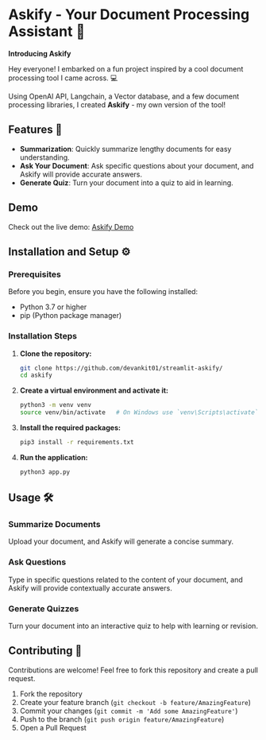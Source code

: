 

# Askify - Your Document Processing Assistant 🚀

**Introducing Askify**

Hey everyone! I embarked on a fun project inspired by a cool document processing tool I came across. 💻

Using OpenAI API, Langchain, a Vector database, and a few document processing libraries, I created **Askify** - my own version of the tool! 

## Features 🎉

- **Summarization**: Quickly summarize lengthy documents for easy understanding.
- **Ask Your Document**: Ask specific questions about your document, and Askify will provide accurate answers.
- **Generate Quiz**: Turn your document into a quiz to aid in learning.

## Demo

Check out the live demo: [Askify Demo](https://askify.streamlit.app/)

## Installation and Setup ⚙️

### Prerequisites

Before you begin, ensure you have the following installed:

- Python 3.7 or higher
- pip (Python package manager)

### Installation Steps

1. **Clone the repository:**

   ```bash
   git clone https://github.com/devankit01/streamlit-askify/
   cd askify
   ```

2. **Create a virtual environment and activate it:**

   ```bash
   python3 -m venv venv
   source venv/bin/activate   # On Windows use `venv\Scripts\activate`
   ```

3. **Install the required packages:**

   ```bash
   pip3 install -r requirements.txt
   ```

4. **Run the application:**

   ```bash
   python3 app.py
   ```

## Usage 🛠️

### Summarize Documents

Upload your document, and Askify will generate a concise summary.

### Ask Questions

Type in specific questions related to the content of your document, and Askify will provide contextually accurate answers.

### Generate Quizzes

Turn your document into an interactive quiz to help with learning or revision.

## Contributing 🤝

Contributions are welcome! Feel free to fork this repository and create a pull request.

1. Fork the repository
2. Create your feature branch (`git checkout -b feature/AmazingFeature`)
3. Commit your changes (`git commit -m 'Add some AmazingFeature'`)
4. Push to the branch (`git push origin feature/AmazingFeature`)
5. Open a Pull Request

